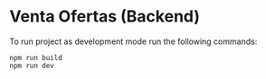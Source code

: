 # Venta Ofertas (Backend)

To run project as development mode run the following commands:

```
npm run build
npm run dev
```